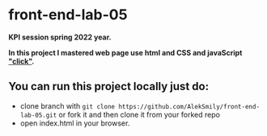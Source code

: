 # front-end-lab-05
**KPI session spring 2022 year.**

**In this project I mastered web page use html and CSS and javaScript ["click"](https://aleksmily.github.io/front-end-lab-05/).**

## You can run this project locally just do:
- clone branch with `git clone https://github.com/AlekSmily/front-end-lab-05.git` or fork it and then clone it from your forked repo
- open index.html in your browser.
